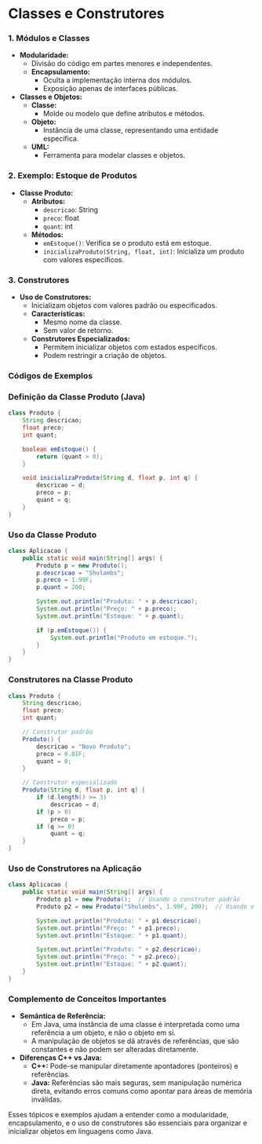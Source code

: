 
# Classes e Construtores

### 1. Módulos e Classes

- **Modularidade:**
    - Divisão do código em partes menores e independentes.
    - **Encapsulamento:**
        - Oculta a implementação interna dos módulos.
        - Exposição apenas de interfaces públicas.
- **Classes e Objetos:**
    - **Classe:**
        - Molde ou modelo que define atributos e métodos.
    - **Objeto:**
        - Instância de uma classe, representando uma entidade específica.
    - **UML:**
        - Ferramenta para modelar classes e objetos.

### 2. Exemplo: Estoque de Produtos

- **Classe Produto:**
    - **Atributos:**
        - `descricao`: String
        - `preco`: float
        - `quant`: int
    - **Métodos:**
        - `emEstoque()`: Verifica se o produto está em estoque.
        - `inicializaProduto(String, float, int)`: Inicializa um produto com valores específicos.

### 3. Construtores

- **Uso de Construtores:**
    - Inicializam objetos com valores padrão ou especificados.
    - **Características:**
        - Mesmo nome da classe.
        - Sem valor de retorno.
    - **Construtores Especializados:**
        - Permitem inicializar objetos com estados específicos.
        - Podem restringir a criação de objetos.

### Códigos de Exemplos

### Definição da Classe Produto (Java)

```java
class Produto {
    String descricao;
    float preco;
    int quant;

    boolean emEstoque() {
        return (quant > 0);
    }

    void inicializaProduto(String d, float p, int q) {
        descricao = d;
        preco = p;
        quant = q;
    }
}
```

### Uso da Classe Produto

```java
class Aplicacao {
    public static void main(String[] args) {
        Produto p = new Produto();
        p.descricao = "Shulambs";
        p.preco = 1.99F;
        p.quant = 200;

        System.out.println("Produto: " + p.descricao);
        System.out.println("Preço: " + p.preco);
        System.out.println("Estoque: " + p.quant);

        if (p.emEstoque()) {
            System.out.println("Produto em estoque.");
        }
    }
}
```

### Construtores na Classe Produto

```java
class Produto {
    String descricao;
    float preco;
    int quant;

    // Construtor padrão
    Produto() {
        descricao = "Novo Produto";
        preco = 0.01F;
        quant = 0;
    }

    // Construtor especializado
    Produto(String d, float p, int q) {
        if (d.length() >= 3)
            descricao = d;
        if (p > 0)
            preco = p;
        if (q >= 0)
            quant = q;
    }
}
```

### Uso de Construtores na Aplicação

```java
class Aplicacao {
    public static void main(String[] args) {
        Produto p1 = new Produto();  // Usando o construtor padrão
        Produto p2 = new Produto("Shulambs", 1.99F, 200);  // Usando o construtor especializado

        System.out.println("Produto: " + p1.descricao);
        System.out.println("Preço: " + p1.preco);
        System.out.println("Estoque: " + p1.quant);

        System.out.println("Produto: " + p2.descricao);
        System.out.println("Preço: " + p2.preco);
        System.out.println("Estoque: " + p2.quant);
    }
}
```

### Complemento de Conceitos Importantes

- **Semântica de Referência:**
    - Em Java, uma instância de uma classe é interpretada como uma referência a um objeto, e não o objeto em si.
    - A manipulação de objetos se dá através de referências, que são constantes e não podem ser alteradas diretamente.
- **Diferenças C++ vs Java:**
    - **C++:** Pode-se manipular diretamente apontadores (ponteiros) e referências.
    - **Java:** Referências são mais seguras, sem manipulação numérica direta, evitando erros comuns como apontar para áreas de memória inválidas.

Esses tópicos e exemplos ajudam a entender como a modularidade, encapsulamento, e o uso de construtores são essenciais para organizar e inicializar objetos em linguagens como Java.
